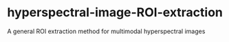# hyperspectral-image-ROI-extraction
A general ROI extraction method for multimodal hyperspectral images
